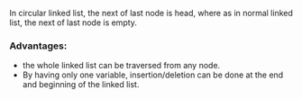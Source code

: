 In circular linked list, the next of last node is head, where as in normal linked list, the next of last node is empty.

### Advantages:

- the whole linked list can be traversed from any node.
- By having only one variable, insertion/deletion can be done at the end and beginning of the linked list.
